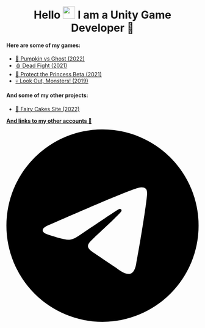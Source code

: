<h1 align="center">Hello <img src="https://github.com/blackcater/blackcater/raw/main/images/Hi.gif" height="32"/> I am a <b>Unity Game Developer</b> 🎲</h1>

#### Here are some of my games: 
- [🎃 Pumpkin vs Ghost (2022)](https://valtergamespro.itch.io/pumpkin-vs-ghost)
- [🩸 Dead Fight (2021)](https://valtergames.itch.io/dead-fight)
- [👑 Protect the Princess Beta (2021)](https://play.google.com/store/apps/details?id=com.ValterGames.ProtectthePrincess&hl=ru&gl=US)
- [💀 Look Out, Monsters! (2019)](https://play.google.com/store/apps/details?id=com.ValterGames.LookOutMonsters&hl=ru&gl=US)

#### And some of my other projects:
- [🎂 Fairy Cakes Site (2022)](https://fairycakeskira.github.io)

[**And links to my other accounts 🌈**](https://linktr.ee/ValterGames)

<svg role="img" viewBox="0 0 24 24" xmlns="http://www.w3.org/2000/svg"><title>Telegram</title><path d="M11.944 0A12 12 0 0 0 0 12a12 12 0 0 0 12 12 12 12 0 0 0 12-12A12 12 0 0 0 12 0a12 12 0 0 0-.056 0zm4.962 7.224c.1-.002.321.023.465.14a.506.506 0 0 1 .171.325c.016.093.036.306.02.472-.18 1.898-.962 6.502-1.36 8.627-.168.9-.499 1.201-.82 1.23-.696.065-1.225-.46-1.9-.902-1.056-.693-1.653-1.124-2.678-1.8-1.185-.78-.417-1.21.258-1.91.177-.184 3.247-2.977 3.307-3.23.007-.032.014-.15-.056-.212s-.174-.041-.249-.024c-.106.024-1.793 1.14-5.061 3.345-.48.33-.913.49-1.302.48-.428-.008-1.252-.241-1.865-.44-.752-.245-1.349-.374-1.297-.789.027-.216.325-.437.893-.663 3.498-1.524 5.83-2.529 6.998-3.014 3.332-1.386 4.025-1.627 4.476-1.635z"/></svg>
